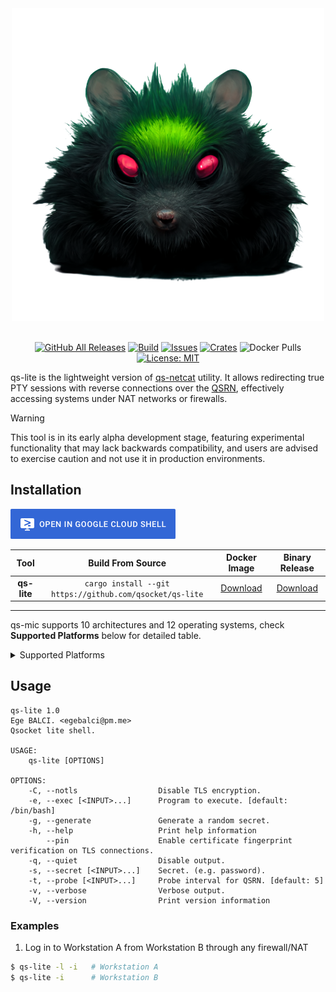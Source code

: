 <div align="center">
  <img src=".github/img/banner.png">
  <br>
  <br>


  [![GitHub All Releases][release-img]][release]
  [![Build][workflow-img]][workflow]
  [![Issues][issues-img]][issues]
  [![Crates][crates-img]][crates]
  ![Docker Pulls][docker-pulls]
  [![License: MIT][license-img]][license]
</div>

[crates]: https://crates.io/crates/qs-lite
[crates-img]: https://img.shields.io/crates/v/qs-lite
[release]: https://github.com/qsocket/qs-lite/releases
[release-img]: https://img.shields.io/github/v/release/qsocket/qs-lite
[downloads]: https://github.com/qsocket/qs-lite/releases
[downloads-img]: https://img.shields.io/github/downloads/qsocket/qs-lite/total?logo=github
[issues]: https://github.com/qsocket/qs-lite/issues
[issues-img]: https://img.shields.io/github/issues/qsocket/qs-lite?color=red
[docker-pulls]: https://img.shields.io/docker/pulls/qsocket/qs-lite?logo=docker&label=docker%20pulls
[license]: https://raw.githubusercontent.com/qsocket/qs-lite/master/LICENSE
[license-img]: https://img.shields.io/github/license/qsocket/qs-lite.svg
[google-cloud-shell]: https://console.cloud.google.com/cloudshell/open?git_repo=https://github.com/qsocket/qs-lite&tutorial=README.md
[workflow-img]: https://github.com/qsocket/qs-lite/actions/workflows/main.yml/badge.svg
[workflow]: https://github.com/qsocket/qs-lite/actions/workflows/main.yml
[qsrn]: https://github.com/qsocket/qsrn


qs-lite is the lightweight version of [qs-netcat](https://github.com/qsocket/qs-netcat) utility. It allows redirecting true PTY sessions with reverse connections over the [QSRN](qsrn), effectively accessing systems under NAT networks or firewalls.

> [!WARNING]  
> This tool is in its early alpha development stage, featuring experimental functionality that may lack backwards compatibility, and users are advised to exercise caution and not use it in production environments.

## Installation

[![Open in Cloud Shell](.github/img/cloud-shell.png)](google-cloud-shell)

|  **Tool**   |                    **Build From Source**                     |      **Docker Image**       | **Binary Release**  |
| :---------: | :----------------------------------------------------------: | :-------------------------: | :-----------------: |
| **qs-lite** | ```cargo install --git https://github.com/qsocket/qs-lite``` | [Download](#docker-install) | [Download](release) |

---
qs-mic supports 10 architectures and 12 operating systems, check **Supported Platforms** below for detailed table.

<details>
<summary>Supported Platforms</summary>

| **Platform**  | **AMD64** | **386** | **ARM** | **ARM64** | **MIPS** | **MIPS64** | **MIPS64LE** | **PPC64** | **PPC64LE** | **S390X** |
| :-----------: | :-------: | :-----: | :-----: | :-------: | :------: | :--------: | :----------: | :-------: | :---------: | :-------: |
|   **Linux**   |     ✅     |    ✅    |    ✅    |     ✅     |    ✅     |     ✅      |      ✅       |     ✅     |      ✅      |     ✅     |
|  **Darwin**   |     ✅     |    ❌    |    ❌    |     ✅     |    ❌     |     ❌      |      ❌       |     ❌     |      ❌      |     ❌     |
|  **Windows**  |     ✅     |    ✅    |    ✅    |     ✅     |    ❌     |     ❌      |      ❌       |     ❌     |      ❌      |     ❌     |
|  **OpenBSD**  |     ✅     |    ✅    |    ✅    |     ✅     |    ❌     |     ✅      |      ❌       |     ❌     |      ❌      |     ❌     |
|  **NetBSD**   |     ✅     |    ✅    |    ✅    |     ✅     |    ❌     |     ❌      |      ❌       |     ❌     |      ❌      |     ❌     |
|  **FreeBSD**  |     ✅     |    ✅    |    ✅    |     ✅     |    ❌     |     ❌      |      ❌       |     ❌     |      ❌      |     ❌     |
|  **Android**  |     ✅     |    ✅    |    ✅    |     ✅     |    ❌     |     ❌      |      ❌       |     ❌     |      ❌      |     ❌     |
|    **IOS**    |     ✅     |    ❌    |    ❌    |     ✅     |    ❌     |     ❌      |      ❌       |     ❌     |      ❌      |     ❌     |
|  **Solaris**  |     ✅     |    ❌    |    ❌    |     ❌     |    ❌     |     ❌      |      ❌       |     ❌     |      ❌      |     ❌     |
|  **Illumos**  |     ✅     |    ❌    |    ❌    |     ❌     |    ❌     |     ❌      |      ❌       |     ❌     |      ❌      |     ❌     |
| **Dragonfly** |     ✅     |    ❌    |    ❌    |     ❌     |    ❌     |     ❌      |      ❌       |     ❌     |      ❌      |     ❌     |
|    **AIX**    |     ❌     |    ❌    |    ❌    |     ❌     |    ❌     |     ❌      |      ❌       |     ✅     |      ❌      |     ❌     |

</details>

## Usage
```
qs-lite 1.0
Ege BALCI. <egebalci@pm.me>
Qsocket lite shell.

USAGE:
    qs-lite [OPTIONS]

OPTIONS:
    -C, --notls                  Disable TLS encryption.
    -e, --exec [<INPUT>...]      Program to execute. [default: /bin/bash]
    -g, --generate               Generate a random secret.
    -h, --help                   Print help information
        --pin                    Enable certificate fingerprint verification on TLS connections.
    -q, --quiet                  Disable output.
    -s, --secret [<INPUT>...]    Secret. (e.g. password).
    -t, --probe [<INPUT>...]     Probe interval for QSRN. [default: 5]
    -v, --verbose                Verbose output.
    -V, --version                Print version information
```
### Examples
1. Log in to Workstation A from Workstation B through any firewall/NAT
```bash
$ qs-lite -l -i   # Workstation A
$ qs-lite -i      # Workstation B
```
